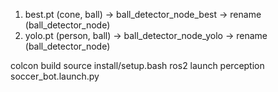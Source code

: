 1. best.pt (cone, ball) -> ball_detector_node_best -> rename (ball_detector_node)
2. yolo.pt (person, ball) -> ball_detector_node_yolo -> rename (ball_detector_node)


colcon build 
source install/setup.bash
ros2 launch perception soccer_bot.launch.py
